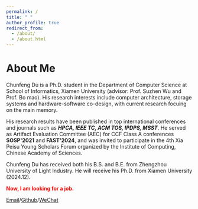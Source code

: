 ```yaml
---
permalink: /
title: " "
author_profile: true
redirect_from: 
  - /about/
  - /about.html
---
```



# About Me
Chunfeng Du is a Ph.D. student in the Department of Computer Science at School of Informatics, Xiamen University (advisor: Prof. Suzhen Wu and Prof. Bo mao). His research interests include computer architecture, storage systems and hardware-software co-design, with current research focuing on the main memory.

His research results have been published in top international conferences and journals such as ***HPCA, IEEE TC, ACM TOS, IPDPS, MSST***. He served as Artifact Evaluation Committee (AEC) for CCF Class A conferences **SOSP'2021** and **FAST'2024**, and was invited to participate in the 4th Xia Peisu Young Scholars Forum organized by the Institute of Computing, Chinese Academy of Sciences.

Chunfeng Du has received both his B.S. and B.E. from Zhengzhou University of Light Industry. He will receive his Ph.D. from Xiamen University (2024.12).

<span style="color:red;">**Now, I am looking for a job.**</span>

<!-- You can find my CV here:[Chunfeng Du's Curriculum Vitae](../assets/ChunfengDu_CV.pdf). -->

[Email](mailto:dcf_wy@163.com)/[Github](https://github.com/ChunfengDu)/[WeChat](../images/wechat.jpg)


<!-- Professional Services
==========

Student Research Committee, Poster Committee, Artifact Evaluation Committee, SOSP'2021

Student Research Committee, Poster Committee, Artifact Evaluation Committee, FAST'2024

Service in Conference Volunteer, CCF Computer Systems Conference, CCFSys'2021

Service in Conference Volunteer, The 26th ChinaSys Workshop, ChinaSys'2024

Invited/Conference Talk
==========
The 4th Peisu Xia Young Scholars Forum, Beijing China, Dec. 20 - Dec. 21, 2023

The 29th ieee international symposium on high-performance computer architecture, Montreal, QC, Canada, Feb. 25 - Mar. 01, 2023

The 23rd chinaSys workshop, Nanjing China, Dec. 17 - Dec. 18, 2022 -->


